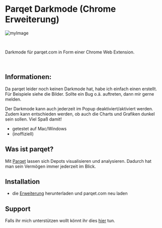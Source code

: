 # Parqet Darkmode (Chrome Erweiterung)
![myImage](../docs/gifs/readme_images.gif)

<br/>

Darkmode für parqet.com in Form einer Chrome Web Extension.

<br/>

## Informationen:
Da parqet leider noch keinen Darkmode hat, habe ich einfach einen erstellt. Für Beispiele siehe die Bilder. Sollte ein Bug o.ä. auftreten, dann mir gerne melden.

Der Darkmode kann auch jederzeit im Popup deaktiviert/aktiviert werden. Zudem kann entschieden werden, ob auch die Charts und Grafiken dunkel sein sollen.
Viel Spaß damit!

- getestet auf Mac/Windows
- (inoffiziell)

## Was ist parqet?
Mit [Parqet](https://www.parqet.com) lassen sich Depots visualisieren und analysieren. Dadurch hat man sein Vermögen immer jederzeit im Blick.

## Installation
- die [Erweiterung](https://chrome.google.com/webstore/detail/parqet-darkmode/jfhpcliegfecjhjehclnhnngbjndodoj?hl=de) herunterladen und parqet.com neu laden

## Support
Falls ihr mich unterstützen wollt könnt ihr dies [hier](https://www.paypal.com/paypalme/nilswenzel01) tun.